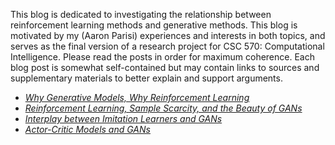 This blog is dedicated to investigating the relationship between reinforcement learning methods and generative methods. This blog is motivated by my (Aaron Parisi) experiences and interests in both topics, and serves as the final version of a research project for CSC 570: Computational Intelligence. Please read the posts in order for maximum coherence. Each blog post is somewhat self-contained but may contain links to sources and supplementary materials to better explain and support arguments. 

- [_Why Generative Models, Why Reinforcement Learning_](why_gm_why_rl.md)
- [_Reinforcement Learning, Sample Scarcity, and the Beauty of GANs_](sample_scarcity.md)
- [_Interplay between Imitation Learners and GANs_](imitation_learning.md)
- [_Actor-Critic Models and GANs_](actor_critic.md)
